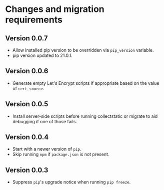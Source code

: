 # Changes and migration requirements

## Version 0.0.7

* Allow installed pip version to be overridden via `pip_version` variable.
* pip version updated to 21.0.1.

## Version 0.0.6

* Generate empty Let's Encrypt scripts if appropriate based on the value of
  `cert_source`.

## Version 0.0.5

* Install server-side scripts before running collectstatic or migrate
  to aid debugging if one of those fails.

## Version 0.0.4

* Start with a newer version of `pip`.
* Skip running `npm` if `package.json` is not present.

## Version 0.0.3

* Suppress `pip`'s upgrade notice when running `pip freeze`.
